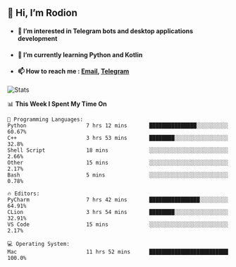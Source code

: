 ## 👋 Hi, I’m Rodion
- #### 👀 I’m interested in Telegram bots and desktop applications development
- #### 🌱 I’m currently learning Python and Kotlin
- #### 📫 How to reach me : [Email](mailto:me@lavn.ml), [Telegram](https://t.me/fast_geek)

![Stats](https://github-readme-stats.vercel.app/api?username=rodion-gudz&show_icons=true&theme=github_dark&hide_border=true&hide=issues&count_private=true&layout=compact)


<!--START_SECTION:waka-->
📊 **This Week I Spent My Time On** 

```text
💬 Programming Languages: 
Python                   7 hrs 12 mins       ███████████████░░░░░░░░░░   60.67% 
C++                      3 hrs 53 mins       ████████░░░░░░░░░░░░░░░░░   32.8% 
Shell Script             18 mins             ░░░░░░░░░░░░░░░░░░░░░░░░░   2.66% 
Other                    15 mins             ░░░░░░░░░░░░░░░░░░░░░░░░░   2.17% 
Bash                     5 mins              ░░░░░░░░░░░░░░░░░░░░░░░░░   0.78%

🔥 Editors: 
PyCharm                  7 hrs 42 mins       ████████████████░░░░░░░░░   64.91% 
CLion                    3 hrs 54 mins       ████████░░░░░░░░░░░░░░░░░   32.91% 
VS Code                  15 mins             ░░░░░░░░░░░░░░░░░░░░░░░░░   2.17%

💻 Operating System: 
Mac                      11 hrs 52 mins      █████████████████████████   100.0%

```


<!--END_SECTION:waka-->
